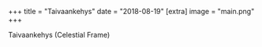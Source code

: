 +++
title = "Taivaankehys"
date = "2018-08-19"
[extra]
image = "main.png"
+++

Taivaankehys (Celestial Frame)
